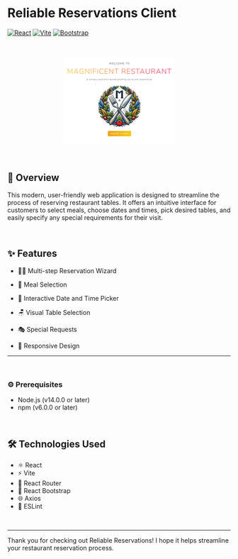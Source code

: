 # Reliable Reservations Client

[![React](https://img.shields.io/badge/React-20232A?style=for-the-badge&logo=react&logoColor=61DAFB&labelColor=20232A&color=5ED3F3)](https://reactjs.org/)
[![Vite](https://img.shields.io/badge/Vite-646CFF?style=for-the-badge&logo=vite&logoColor=white)](https://vitejs.dev/)
[![Bootstrap](https://img.shields.io/badge/Bootstrap-563D7C?style=for-the-badge&logo=bootstrap&logoColor=white)](https://getbootstrap.com/)

&nbsp;

<div align="center">
  <img src="./public/images/cover.png" alt="API System Logo" width="50%">
</div>

&nbsp;

## 🔭 Overview
 This modern, user-friendly web application is designed to streamline the process of reserving restaurant tables. It offers an intuitive interface for customers to select meals, choose dates and times, pick desired tables, and easily specify any special requirements for their visit.

&nbsp;

## ✨ Features

- 🧙‍♂️ Multi-step Reservation Wizard

- 🍳 Meal Selection

- 📅 Interactive Date and Time Picker

- 🪑 Visual Table Selection

- 🎭 Special Requests

- 📱 Responsive Design

---
&nbsp;
### ⚙️ Prerequisites

- Node.js (v14.0.0 or later)
- npm (v6.0.0 or later)

&nbsp;
## 🛠️ Technologies Used

- ⚛️ React
- ⚡ Vite
- 🧭 React Router
- 🎨 React Bootstrap
- 🌐 Axios
- 🧹 ESLint

&nbsp;

---

Thank you for checking out Reliable Reservations! I hope it helps streamline your restaurant reservation process.